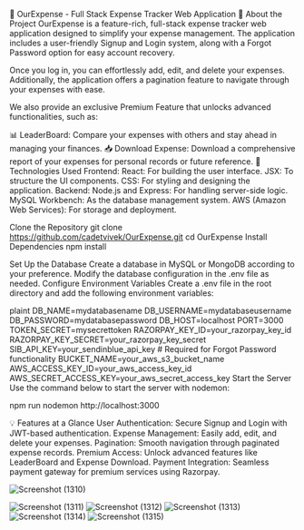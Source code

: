 💸 OurExpense - Full Stack Expense Tracker Web Application
📌 About the Project
OurExpense is a feature-rich, full-stack expense tracker web application designed to simplify your expense management. The application includes a user-friendly Signup and Login system, along with a Forgot Password option for easy account recovery.

Once you log in, you can effortlessly add, edit, and delete your expenses. Additionally, the application offers a pagination feature to navigate through your expenses with ease.

We also provide an exclusive Premium Feature that unlocks advanced functionalities, such as:

📊 LeaderBoard: Compare your expenses with others and stay ahead in managing your finances.
📥 Download Expense: Download a comprehensive report of your expenses for personal records or future reference.
🔧 Technologies Used
Frontend:
React: For building the user interface.
JSX: To structure the UI components.
CSS: For styling and designing the application.
Backend:
Node.js and Express: For handling server-side logic.
MySQL Workbench: As the database management system.
AWS (Amazon Web Services): For storage and deployment.

Clone the Repository
git clone https://github.com/cadetvivek/OurExpense.git
cd OurExpense
Install Dependencies
npm install

Set Up the Database
Create a database in MySQL or MongoDB according to your preference.
Modify the database configuration in the .env file as needed.
Configure Environment Variables
Create a .env file in the root directory and add the following environment variables:

plaint
DB_NAME=mydatabasename
DB_USERNAME=mydatabaseusername
DB_PASSWORD=mydatabasepassword
DB_HOST=localhost
PORT=3000
TOKEN_SECRET=mysecrettoken
RAZORPAY_KEY_ID=your_razorpay_key_id
RAZORPAY_KEY_SECRET=your_razorpay_key_secret
SIB_API_KEY=your_sendinblue_api_key   # Required for Forgot Password functionality
BUCKET_NAME=your_aws_s3_bucket_name
AWS_ACCESS_KEY_ID=your_aws_access_key_id
AWS_SECRET_ACCESS_KEY=your_aws_secret_access_key
Start the Server
Use the command below to start the server with nodemon:


npm run nodemon
http://localhost:3000

💡 Features at a Glance
User Authentication: Secure Signup and Login with JWT-based authentication.
Expense Management: Easily add, edit, and delete your expenses.
Pagination: Smooth navigation through paginated expense records.
Premium Access: Unlock advanced features like LeaderBoard and Expense Download.
Payment Integration: Seamless payment gateway for premium services using Razorpay.


![Screenshot (1310)](https://github.com/user-attachments/assets/3ac11e8b-2ba0-4f31-8130-bc22c4aaa56d)

![Screenshot (1311)](https://github.com/user-attachments/assets/1868d0ba-7ac9-43b2-a7e9-16c3f9d3e6bb)
![Screenshot (1312)](https://github.com/user-attachments/assets/0fd1c73b-9ab1-4a74-a4c5-667269c0aa94)
![Screenshot (1313)](https://github.com/user-attachments/assets/6e3694ea-2130-4fce-9251-1090fcb2e8bb)
![Screenshot (1314)](https://github.com/user-attachments/assets/cb8e9d10-0317-4022-a950-9192747e7fd6)
![Screenshot (1315)](https://github.com/user-attachments/assets/2b5c5403-392a-465b-88d9-de94cf94b494)
